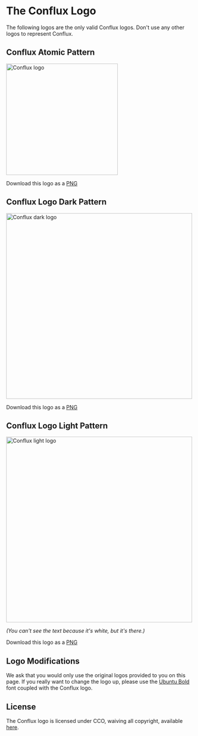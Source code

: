 # The Conflux Logo

The following logos are the only valid Conflux logos. Don't use any other logos to represent Conflux.

## Conflux Atomic Pattern

<img src='https://raw.githubusercontent.com/dustinmyers/react-conflux/master/logo/conflux-logo-atom.png' alt='Conflux logo' width='300'>

Download this logo as a [PNG](https://raw.githubusercontent.com/dustinmyers/react-conflux/master/logo/conflux-logo-atom.png)

## Conflux Logo Dark Pattern

<img src='https://raw.githubusercontent.com/dustinmyers/react-conflux/master/logo/conflux-logo-dark.png' alt='Conflux dark logo' width='500'>

Download this logo as a [PNG](https://raw.githubusercontent.com/dustinmyers/react-conflux/master/logo/conflux-logo-dark.png)

## Conflux Logo Light Pattern

<img src='https://raw.githubusercontent.com/dustinmyers/react-conflux/master/logo/conflux-logo-light.png' alt='Conflux light logo' width='500'>

_(You can't see the text because it's white, but it's there.)_

Download this logo as a [PNG](https://raw.githubusercontent.com/dustinmyers/react-conflux/master/logo/conflux-logo-light.png)

## Logo Modifications

We ask that you would only use the original logos provided to you on this page. If you really want to change the logo up, please use the [Ubuntu Bold](https://fonts.google.com/specimen/Ubuntu) font coupled with the Conflux logo.

## License

The Conflux logo is licensed under CCO, waiving all copyright, available [here](../LICENSE).
